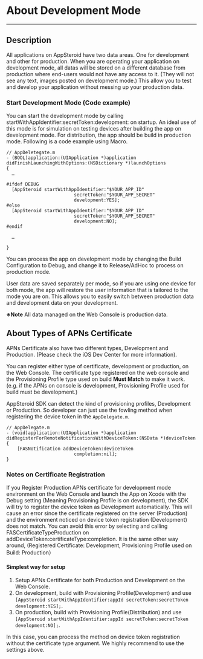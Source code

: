# About Development Mode

---

## <a name="Introduction"></a>Description
All applications on AppSteroid have two data areas. One for development and other for production.  When you are operating your application on development mode, all datas will be stored on a different database from production where end-users would not have any access to it. (They will not see any text, images posted on development mode.) This allow you to test and develop your application without messing up your production data.


### <a name="development_mode"></a>Start Development Mode (Code example)

You can start the development mode by calling startWithAppIdentifier:secretToken:development: on startup.  An ideal use of this mode is for simulation on testing devices after building the app on development mode.  For distribution, the app should be build in production mode.  Following is a code example using Macro.

```obj-c
// AppDeletegate.m
- (BOOL)application:(UIApplication *)application didFinishLaunchingWithOptions:(NSDictionary *)launchOptions
{
  …

#ifdef DEBUG
  [AppSteroid startWithAppIdentifier:"$YOUR_APP_ID"
                         secretToken:"$YOUR_APP_SECRET"
                         development:YES];
#else
  [AppSteroid startWithAppIdentifier:"$YOUR_APP_ID"
                         secretToken:"$YOUR_APP_SECRET"
                         development:NO];
#endif

  …

}

```

You can process the app on development mode by changing the Build Configuration to Debug, and change it to Release/AdHoc to process on production mode.

User data are saved separately per mode, so if you are using one device for both mode, the app will restore the user information that is tailored to the mode you are on. This allows you to easily switch between production data and development data on your development.

**※Note** All data managed on the Web Console is production data.


## About Types of APNs Certificate

APNs Certificate also have two different types, Development and Production. (Please check the iOS Dev Center for more information).

You can register either type of certificate, development or production, on the Web Console.  The certificate type registered on the web console and the Provisioning Profile type used on build **Must Match** to make it work.  (e.g. if the APNs on console is development, Provisioning Profile used for build must be development.)

AppSteroid SDK can detect the kind of provisioning profiles, Development or Production. So developer can just use the fowling method when registering the device token in the `AppDelegate.m`.

```obj-c
// AppDelegate.m
- (void)application:(UIApplication *)application
didRegisterForRemoteNotificationsWithDeviceToken:(NSData *)deviceToken
{
    [FASNotification addDeviceToken:deviceToken
                         completion:nil];
}

```

### Notes on Certificate Registration

If you Register Production APNs certificate for development mode environment on the Web Console and launch the App on Xcode with the Debug setting (Meaning Provisioning Profile is on development), the SDK will try to register the device token as Development automatically.  This will cause an error since the certificate registered on the server (Production) and the environment noticed on device token registration (Development) does not match.
You can avoid this error by selecting and calling FASCertificateTypeProduction on addDeviceToken:certificateType:completion.  It is the same other way around, (Registered Certificate: Development, Provisioning Profile used on Build: Production）


#### Simplest way for setup

1. Setup APNs Certificate for both Production and Development on the Web Console.
2. On development, build with Provisioning Profile(Development) and use `[AppSteroid startWithAppIdentifier:appId secretToken:secretToken development:YES];`.
3. On production, build with Provisioning Profile(Distribution) and use `[AppSteroid startWithAppIdentifier:appId secretToken:secretToken development:NO];`.

In this case, you can process the method on device token registration without the certificate type argument.
We highly recommend to use the settings above.
